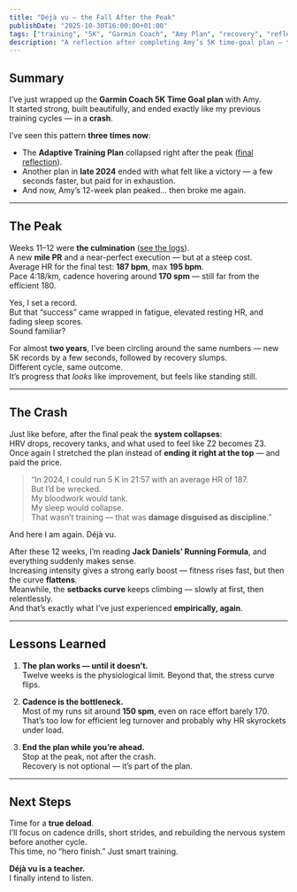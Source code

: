 ```yaml
---
title: "Déjà vu – the Fall After the Peak"
publishDate: "2025-10-30T16:00:00+01:00"
tags: ["training", "5K", "Garmin Coach", "Amy Plan", "recovery", "reflection"]
description: "A reflection after completing Amy’s 5K time-goal plan — the familiar pattern of peaking and then crashing again."
---
```


## Summary

I’ve just wrapped up the **Garmin Coach 5K Time Goal plan** with Amy.  
It started strong, built beautifully, and ended exactly like my previous training cycles — in a **crash**.

I’ve seen this pattern **three times now**:
- The **Adaptive Training Plan** collapsed right after the peak ([final reflection](https://olimp.run/posts/garmin-coach-final-reflection/)).
- Another plan in **late 2024** ended with what felt like a victory — a few seconds faster, but paid for in exhaustion.
- And now, Amy’s 12-week plan peaked… then broke me again.

---

## The Peak

Weeks 11–12 were **the culmination** ([see the logs](https://olimp.run/notes/amy-mile-pr/)).  
A new **mile PR** and a near-perfect execution — but at a steep cost.  
Average HR for the final test: **187 bpm**, max **195 bpm**.  
Pace 4:18/km, cadence hovering around **170 spm** — still far from the efficient 180.

Yes, I set a record.  
But that “success” came wrapped in fatigue, elevated resting HR, and fading sleep scores.  
Sound familiar?

For almost **two years**, I’ve been circling around the same numbers — new 5K records by a few seconds, followed by recovery slumps.  
Different cycle, same outcome.  
It’s progress that *looks* like improvement, but feels like standing still.

---

## The Crash

Just like before, after the final peak the **system collapses**:  
HRV drops, recovery tanks, and what used to feel like Z2 becomes Z3.  
Once again I stretched the plan instead of **ending it right at the top** — and paid the price.

> “In 2024, I could run 5 K in 21:57 with an average HR of 187.  
> But I’d be wrecked.  
> My bloodwork would tank.  
> My sleep would collapse.  
> That wasn’t training — that was **damage disguised as discipline**.”

And here I am again. Déjà vu.

After these 12 weeks, I’m reading **Jack Daniels’ Running Formula**, and everything suddenly makes sense.  
Increasing intensity gives a strong early boost — fitness rises fast, but then the curve **flattens**.  
Meanwhile, the **setbacks curve** keeps climbing — slowly at first, then relentlessly.  
And that’s exactly what I’ve just experienced **empirically, again**.

---

## Lessons Learned

1. **The plan works — until it doesn’t.**  
   Twelve weeks is the physiological limit. Beyond that, the stress curve flips.

2. **Cadence is the bottleneck.**  
   Most of my runs sit around **150 spm**, even on race effort barely 170.  
   That’s too low for efficient leg turnover and probably why HR skyrockets under load.

3. **End the plan while you’re ahead.**  
   Stop at the peak, not after the crash.  
   Recovery is not optional — it’s part of the plan.

---

## Next Steps

Time for a **true deload**.  
I’ll focus on cadence drills, short strides, and rebuilding the nervous system before another cycle.  
This time, no “hero finish.” Just smart training.

**Déjà vu is a teacher.**  
I finally intend to listen.

